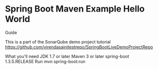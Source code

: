 # Spring Boot Maven Example Hello World

Guide

This is a part of the SonarQube demo project tutorial  https://github.com/virendasainitestrepo/SpringBootLiveDemoProjectRepo

What you'll need
    JDK 1.7 or later
    Maven 3 or later
    spring-boot 1.3.5.RELEASE
Run
    mvn spring-boot:run
